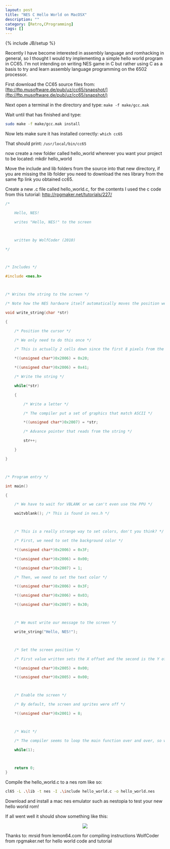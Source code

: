 ```yaml
---
layout: post
title: "NES C Hello World on MacOSX"
description: ""
category: [Retro,CProgramming]
tags: []
---
```

{% include JB/setup %}

Recently I have become interested in assembly language and romhacking in general, so I thought I would try implementing a simple hello world program in CC65. I'm not intending on writing NES game in C but rather using C as a basis to try and learn assembly language programming on the&nbsp;6502 processor.

First download the CC65 source files from:
[ftp://ftp.musoftware.de/pub/uz/cc65/snapshot/](ftp://ftp.musoftware.de/pub/uz/cc65/snapshot/)

Next open a terminal in the directory and type:
```make -f make/gcc.mak```

Wait until that has finished and type:
```bash
sudo make -f make/gcc.mak install
```

Now lets make sure it has installed correctly:
```which cc65```

That should print:
```/usr/local/bin/cc65 ```

now create a new folder called hello_world wherever you want your project to be located:
mkdir hello_world

Move the include and lib folders from the source into that new directory, if you are missing the lib folder you need to download the nes library from the same ftp link you obtained cc65.

Create a new .c file called hello_world.c, for the contents I used the c code from this tutorial:
http://rpgmaker.net/tutorials/227/

```C
/*

	Hello, NES!

	writes "Hello, NES!" to the screen



	written by WolfCoder (2010)

*/



/* Includes */

#include <nes.h>



/* Writes the string to the screen */

/* Note how the NES hardware itself automatically moves the position we write to the screen */

void write_string(char *str)

{

	/* Position the cursor */

	/* We only need to do this once */

	/* This is actually 2 cells down since the first 8 pixels from the top of the screen is hidden */

	*((unsigned char*)0x2006) = 0x20;

	*((unsigned char*)0x2006) = 0x41;

	/* Write the string */

	while(*str)

	{

		/* Write a letter */

		/* The compiler put a set of graphics that match ASCII */

		*((unsigned char*)0x2007) = *str;

		/* Advance pointer that reads from the string */

		str++;

	}

}



/* Program entry */

int main()

{

	/* We have to wait for VBLANK or we can't even use the PPU */

	waitvblank(); /* This is found in nes.h */



	/* This is a really strange way to set colors, don't you think? */

	/* First, we need to set the background color */

	*((unsigned char*)0x2006) = 0x3F;

	*((unsigned char*)0x2006) = 0x00;

	*((unsigned char*)0x2007) = 1;

	/* Then, we need to set the text color */

	*((unsigned char*)0x2006) = 0x3F;

	*((unsigned char*)0x2006) = 0x03;

	*((unsigned char*)0x2007) = 0x30;



	/* We must write our message to the screen */

	write_string("Hello, NES!");



	/* Set the screen position */

	/* First value written sets the X offset and the second is the Y offset */

	*((unsigned char*)0x2005) = 0x00;

	*((unsigned char*)0x2005) = 0x00;



	/* Enable the screen */

	/* By default, the screen and sprites were off */

	*((unsigned char*)0x2001) = 8;



	/* Wait */

	/* The compiler seems to loop the main function over and over, so we need to hold it here */

	while(1);



	return 0;
}
```

Compile the hello_world.c to a nes rom like so:
```bash
cl65 -L .\lib -t nes -I .\include hello_world.c -o hello_world.nes
```
Download and install a mac nes emulator such as nestopia to test your new hello world rom!

If all went well it should show something like this:
<div class="separator" style="clear: both; text-align: center;">
<a href="http://2.bp.blogspot.com/-WvP-yRGfhp4/UZI0rlwb35I/AAAAAAAAACk/c2VoYE1K1pM/s1600/Screen+Shot+2013-05-14+at+13.56.25.png" imageanchor="1" style="margin-left: 1em; margin-right: 1em;"><img border="0" src="http://2.bp.blogspot.com/-WvP-yRGfhp4/UZI0rlwb35I/AAAAAAAAACk/c2VoYE1K1pM/s1600/Screen+Shot+2013-05-14+at+13.56.25.png" class="" style="display: inline-block;"></a></div>


Thanks to:
mrsid from lemon64.com for compiling instructions
WolfCoder from rpgmaker.net for hello world code and tutorial